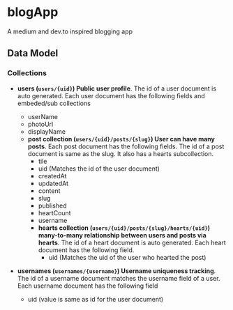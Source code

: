 # blogApp

A medium and dev.to inspired blogging app

## Data Model

### Collections

- **users (`users/{uid}`) Public user profile**. The id of a user document is auto generated. Each user document has the following fields and embeded/sub collections
  - userName
  - photoUrl
  - displayName
  - **post collection (`users/{uid}/posts/{slug}`) User can have many posts**. Each post document has the following fields. The id of a post document is same as the slug. It also has a hearts subcollection.
    - tile
    - uid (Matches the id of the user document)
    - createdAt
    - updatedAt
    - content
    - slug
    - published
    - heartCount
    - username
    - **hearts collection (`users/{uid}/posts/{slug}/hearts/{uid}`) many-to-many relationship between users and posts via hearts**. The id of a heart document is auto generated. Each heart document has the following field.
      - uid (Matches the uid of the user who hearted the post)

- **usernames (`usernames/{username}`) Username uniqueness tracking**. The id of a username document matches the username field of a user. Each username document has the following field
  - uid (value is same as id for the user document)
